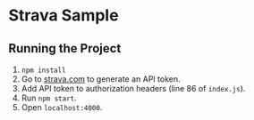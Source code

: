 # Strava Sample

## Running the Project
1. `npm install`
2. Go to [strava.com](https://strava.com) to generate an API token.
3. Add API token to authorization headers (line 86 of `index.js`).
4. Run `npm start`.
5. Open `localhost:4000`.
